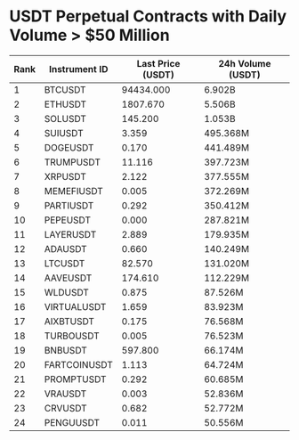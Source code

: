 # USDT Perpetual Contracts with Daily Volume > $50 Million

| Rank | Instrument ID | Last Price (USDT) | 24h Volume (USDT) |
|------|---------------|-------------------|-------------------|
| 1 | BTCUSDT | 94434.000 | 6.902B |
| 2 | ETHUSDT | 1807.670 | 5.506B |
| 3 | SOLUSDT | 145.200 | 1.053B |
| 4 | SUIUSDT | 3.359 | 495.368M |
| 5 | DOGEUSDT | 0.170 | 441.489M |
| 6 | TRUMPUSDT | 11.116 | 397.723M |
| 7 | XRPUSDT | 2.122 | 377.555M |
| 8 | MEMEFIUSDT | 0.005 | 372.269M |
| 9 | PARTIUSDT | 0.292 | 350.412M |
| 10 | PEPEUSDT | 0.000 | 287.821M |
| 11 | LAYERUSDT | 2.889 | 179.935M |
| 12 | ADAUSDT | 0.660 | 140.249M |
| 13 | LTCUSDT | 82.570 | 131.020M |
| 14 | AAVEUSDT | 174.610 | 112.229M |
| 15 | WLDUSDT | 0.875 | 87.526M |
| 16 | VIRTUALUSDT | 1.659 | 83.923M |
| 17 | AIXBTUSDT | 0.175 | 76.568M |
| 18 | TURBOUSDT | 0.005 | 76.523M |
| 19 | BNBUSDT | 597.800 | 66.174M |
| 20 | FARTCOINUSDT | 1.113 | 64.724M |
| 21 | PROMPTUSDT | 0.292 | 60.685M |
| 22 | VRAUSDT | 0.003 | 52.836M |
| 23 | CRVUSDT | 0.682 | 52.772M |
| 24 | PENGUUSDT | 0.011 | 50.556M |
